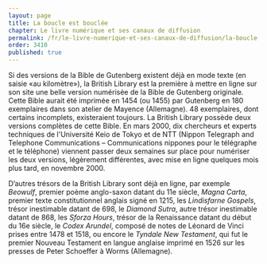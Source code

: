 ```yaml
---
layout: page
title: La boucle est bouclée
chapter: Le livre numérique et ses canaux de diffusion
permalink: /fr/le-livre-numerique-et-ses-canaux-de-diffusion/la-boucle-est-bouclee/
order: 3410
published: true
---
```

<p>Si des versions de la Bible de Gutenberg existent déjà en mode texte (en saisie «au kilomètre»), la British Library est la première à mettre en ligne sur son site une belle version numérisée de la Bible de Gutenberg originale. Cette Bible aurait été imprimée en 1454 (ou 1455) par Gutenberg en 180 exemplaires dans son atelier de Mayence (Allemagne). 48 exemplaires, dont certains incomplets, existeraient toujours. La British Library possède deux versions complètes de cette Bible. En mars 2000, dix chercheurs et experts techniques de l'Université Keio de Tokyo et de NTT (Nippon Telegraph and Telephone Communications – Communications nippones pour le télégraphe et le téléphone) viennent passer deux semaines sur place pour numériser les deux versions, légèrement différentes, avec mise en ligne quelques mois plus tard, en novembre 2000.</p>

<p>D’autres trésors de la British Library sont déjà en ligne, par exemple <em>Beowulf</em>, premier poème anglo-saxon datant du 11e siècle, <em>Magna Carta</em>, premier texte constitutionnel anglais signé en 1215, les <em>Lindisfarne Gospels</em>, trésor inestimable datant de 698, le <em>Diamond Sutra</em>, autre trésor inestimable datant de 868, les <em>Sforza Hours</em>, trésor de la Renaissance datant du début du 16e siècle, le <em>Codex Arundel</em>, composé de notes de Léonard de Vinci prises entre 1478 et 1518, ou encore le <em>Tyndale New Testament</em>, qui fut le premier Nouveau Testament en langue anglaise imprimé en 1526 sur les presses de Peter Schoeffer à Worms (Allemagne).</p>
